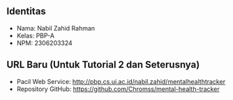 ## Identitas
- Nama: Nabil Zahid Rahman
- Kelas: PBP-A
- NPM: 2306203324

## URL Baru (Untuk Tutorial 2 dan Seterusnya)
- Pacil Web Service: http://pbp.cs.ui.ac.id/nabil.zahid/mentalhealthtracker
- Repository GitHub: https://github.com/Chromss/mental-health-tracker